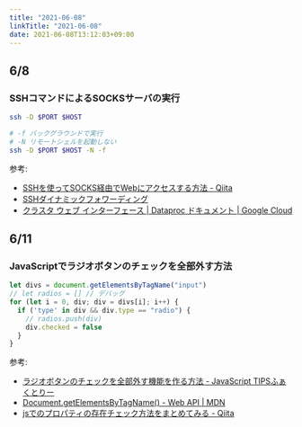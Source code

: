 ```yaml
---
title: "2021-06-08"
linkTitle: "2021-06-08"
date: 2021-06-08T13:12:03+09:00
---
```


## 6/8
### SSHコマンドによるSOCKSサーバの実行

```sh
ssh -D $PORT $HOST

# -f バックグラウンドで実行
# -N リモートシェルを起動しない
ssh -D $PORT $HOST -N -f
```

参考:
- [SSHを使ってSOCKS経由でWebにアクセスする方法 - Qiita](https://qiita.com/testnin2/items/64c570859b297dfac8b1)
- [SSHダイナミックフォワーディング](https://www3.kyukyo-u.ac.jp/t/k058/manual/sshdwin.html)
- [クラスタ ウェブ インターフェース | Dataproc ドキュメント | Google Cloud](https://cloud.google.com/dataproc/docs/concepts/accessing/cluster-web-interfaces?hl=ja)

## 6/11
### JavaScriptでラジオボタンのチェックを全部外す方法

```JavaScript
let divs = document.getElementsByTagName("input")
// let radios = [] // デバッグ
for (let i = 0, div; div = divs[i]; i++) {
  if ('type' in div && div.type == "radio") {
    // radios.push(div)
    div.checked = false
  }
}
```

参考:

- [ラジオボタンのチェックを全部外す機能を作る方法 - JavaScript TIPSふぁくとりー](https://www.nishishi.com/javascript-tips/radiobutton-alloff.html)
- [Document.getElementsByTagName() - Web API | MDN](https://developer.mozilla.org/ja/docs/Web/API/Document/getElementsByTagName)
- [jsでのプロパティの存在チェック方法をまとめてみる - Qiita](https://qiita.com/rymiyamoto/items/be91b04f70de2b621bb3#objectprototypehasownproperty)
